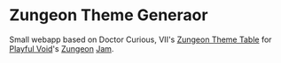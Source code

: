 # Zungeon Theme Generaor

Small webapp based on Doctor Curious, VII's [Zungeon Theme Table](https://halfagainasmuch.blogspot.com/2025/01/the-zungeon-table-as-semi-endorsed-by.html) for [Playful Void](https://idlecartulary.com/)'s [Zungeon](https://idlecartulary.com/2025/01/01/the-zungeon-manifesto-demystifying-dungeon-creation/) [Jam](https://itch.io/jam/zungeon-jam-2025).

